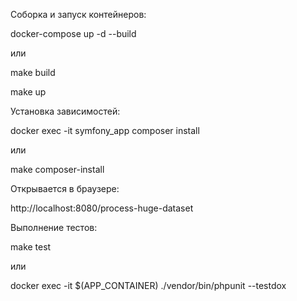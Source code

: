 Соборка и запуск контейнеров:

docker-compose up -d --build

или

make build

make up


Установка зависимостей:

docker exec -it symfony_app composer install

или

make composer-install


Открывается в браузере:

http://localhost:8080/process-huge-dataset


Выполнение тестов:

make test

или

docker exec -it $(APP_CONTAINER) ./vendor/bin/phpunit --testdox
